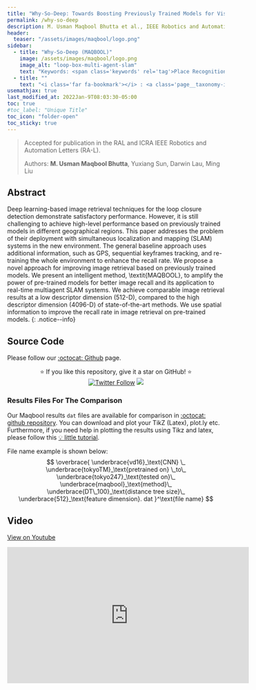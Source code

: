 ```yaml
---
title: "Why-So-Deep: Towards Boosting Previously Trained Models for Visual Place Recognition"
permalink: /why-so-deep
description: M. Usman Maqbool Bhutta et al., IEEE Robotics and Automation Letters (RA-L), 2022.
header:
  teaser: "/assets/images/maqbool/logo.png"
sidebar:
  - title: "Why-So-Deep (MAQBOOL)"
    image: /assets/images/maqbool/logo.png
    image_alt: "loop-box-multi-agent-slam"
    text: "Keywords: <span class='keywords' rel='tag'>Place Recognition</span> <span class='keywords' rel='tag'>Image Retrieval</span>" 
  - title: ""
    text: "<i class='far fa-bookmark'></i> : <a class='page__taxonomy-item ' href='#'><i class='fas fa-file-pdf' aria-hidden='true'></i> arXiv</a> <a class='page__taxonomy-item ' href='#video'><i class='fab fa-youtube'></i> Video</a> <a class='page__taxonomy-item ' href='#bibtex'><i class='fas fa-file-alt'></i> BibTeX</a>"  
usemathjax: true
last_modified_at: 2022Jan-9T08:03:30-05:00
toc: true
#toc_label: "Unique Title"
toc_icon: "folder-open" 
toc_sticky: true
---
```


> Accepted for publication in the RAL and ICRA IEEE Robotics and Automation Letters (RA-L).
>
> Authors: **M. Usman Maqbool Bhutta**, Yuxiang Sun, Darwin Lau, Ming Liu

## Abstract 

Deep learning-based image retrieval techniques for the loop closure detection demonstrate satisfactory performance. However, it is still challenging to achieve high-level performance based on previously trained models in different geographical regions. This paper addresses the problem of their deployment with simultaneous localization and mapping (SLAM) systems in the new environment. The general baseline approach uses additional information, such as GPS, sequential keyframes tracking, and re-training the whole environment to enhance the recall rate. We propose a novel approach for improving image retrieval based on previously trained models. We present an intelligent method, \textit{MAQBOOL}, to amplify the power of pre-trained models for better image recall and its application to real-time multiagent SLAM systems. We achieve comparable image retrieval results at a low descriptor dimension (512-D), compared to the high descriptor dimension (4096-D) of state-of-the-art methods. We use spatial information to improve the recall rate in image retrieval on pre-trained models.
{: .notice--info}


## Source Code

 Please follow our [:octocat: Github](https://github.com/usmanmaqbool/why-so-deep) page.
<p align="center">
  ⭐️ If you like this repository, give it a star on GitHub! ⭐️
  <br>
  <a href="https://twitter.com/MUsmanMBhutta"><img src="https://img.shields.io/twitter/follow/MUsmanMBhutta.svg?style=social" alt="Twitter Follow" /></a>
  <a href="#license"><img src="https://img.shields.io/github/license/sourcerer-io/hall-of-fame.svg?colorB=ff0000"></a>
</p>




### Results Files For The Comparison

Our Maqbool results `dat` files are available for comparison in [:octocat: github repository](https://github.com/UsmanMaqbool/why-so-deep#results). You can download and plot your TikZ (Latex), plot.ly etc. Furthermore, if you need help in plotting the results using Tikz and latex, please follow this [💡 little tutorial](https://usmanmaqbool.github.io/how-to-add-tikz-graphs-in-latex/).

File name example is shown below:
$$
\overbrace{
    \underbrace{vd16}_\text{CNN} \_
    \underbrace{tokyoTM}_\text{pretrained on} \_to\_
    \underbrace{tokyo247}_\text{tested on}\_
    \underbrace{maqbool}_\text{method}\_
    \underbrace{DT\_100}_\text{distance tree size}\_
    \underbrace{512}_\text{feature dimension}.
    dat
   }^\text{file name}
$$

<!--

### Thumbnails generating for top 5 results

Open `config_wsd.m` and change `show_output = 1`.
### Download pre-computed files

MAQBOOL Trained on TOKYOTM dataset. First 250 test samples are taken.

Download Test datasets and trained models from [NetVLAD project website](https://www.di.ens.fr/willow/research/netvlad/).


<table>
    <thead>
        <tr>
            <th>Test-Dataset</th>
            <th class="text-center">Trained on</th>
            <th class="text-center">Feature Dimension</th>
            <th class="text-center">Download</th>
        </tr>
    </thead>
    <tbody>
        <tr>
            <td rowspan=4>Tokyo247 </td>
            <td rowspan=2 align="center">TokyoTM <br> <a href="https://hkustconnect-my.sharepoint.com/:f:/g/personal/mumbhutta_connect_ust_hk/EtG4Cg9wxulHlL91yv8M4jgBgiH5Gi3_wJNuYO3FsgCgQA?e=eJYJYg">dbFeatFn, qFeatFn </a> </td>
            <td align="center">512-D</td>
            <td align="center">[<span style="font-weight: bold;">config_wsd.m:</span> <br> f_dimension = 512, net_dataset = 'tokyoTM'; job_datasets = 'tokyo247';] <br> <a href="https://hkustconnect-my.sharepoint.com/:f:/g/personal/mumbhutta_connect_ust_hk/Ek_pRgVLbCRIpKO8Ja92eSgBhpCELMzZQtWMKQbj0SxaCg?e=DZ6rgz">vd16_tokyoTM_to_tokyoTM_512_mdls.mat</a> <br> <a href="https://hkustconnect-my.sharepoint.com/:f:/g/personal/mumbhutta_connect_ust_hk/EqjYAVUIL5ROhsoFaovQkYQBWEgKp3eWYE6aiJW9M7090w?e=LPIy2t">data_test</a> <br> <a href="https://hkustconnect-my.sharepoint.com/:f:/g/personal/mumbhutta_connect_ust_hk/EuFuBFc0azlFrO_XzHJtH1UBKN3uPbQwVyUN82OhEOvbKg?e=rta29b">MAQBOOL</a> </td>
        </tr>
        <tr>
            <td align="center">4096-D</td>
            <td align="center">[<span style="font-weight: bold;">config_wsd.m:</span> <br>  f_dimension = 4096, net_dataset = 'tokyoTM'; job_datasets = 'tokyo247';] <br> <a href="https://hkustconnect-my.sharepoint.com/:f:/g/personal/mumbhutta_connect_ust_hk/Ek_pRgVLbCRIpKO8Ja92eSgBhpCELMzZQtWMKQbj0SxaCg?e=DZ6rgz">vd16_tokyoTM_to_tokyoTM_4096_mdls.mat</a> <br> <a href="https://hkustconnect-my.sharepoint.com/:f:/g/personal/mumbhutta_connect_ust_hk/EqjYAVUIL5ROhsoFaovQkYQBWEgKp3eWYE6aiJW9M7090w?e=LPIy2t">data_test</a> <br> <a href="https://hkustconnect-my.sharepoint.com/:f:/g/personal/mumbhutta_connect_ust_hk/EuFuBFc0azlFrO_XzHJtH1UBKN3uPbQwVyUN82OhEOvbKg?e=rta29b">MAQBOOL</a> </td>
        </tr>
        <tr>
            <td rowspan=2 align="center">Pittsburg <br> <a href="https://hkustconnect-my.sharepoint.com/:f:/g/personal/mumbhutta_connect_ust_hk/EtG4Cg9wxulHlL91yv8M4jgBgiH5Gi3_wJNuYO3FsgCgQA?e=eJYJYg">dbFeatFn, qFeatFn </a> </td>
            <td align="center"> 512-D</td>
            <td align="center">[<span style="font-weight: bold;">config_wsd.m:</span> <br>  f_dimension = 512, net_dataset = 'pitts30k'; job_datasets = 'tokyo247';] <br> <a href="https://hkustconnect-my.sharepoint.com/:f:/g/personal/mumbhutta_connect_ust_hk/Ek_pRgVLbCRIpKO8Ja92eSgBhpCELMzZQtWMKQbj0SxaCg?e=DZ6rgz">vd16_pitts30k_to_tokyoTM_512_mdls.mat</a> <br> <a href="https://hkustconnect-my.sharepoint.com/:f:/g/personal/mumbhutta_connect_ust_hk/EqjYAVUIL5ROhsoFaovQkYQBWEgKp3eWYE6aiJW9M7090w?e=LPIy2t">data_test</a> <br> <a href="https://hkustconnect-my.sharepoint.com/:f:/g/personal/mumbhutta_connect_ust_hk/EuFuBFc0azlFrO_XzHJtH1UBKN3uPbQwVyUN82OhEOvbKg?e=rta29b">MAQBOOL</a> </td>
        </tr>
        <tr>
            <td align="center">4096-D</td>
            <td align="center">[<span style="font-weight: bold;">config_wsd.m:</span> <br>  f_dimension = 4096, net_dataset = 'pitts30k'; job_datasets = 'tokyo247';] <br> <a href="https://hkustconnect-my.sharepoint.com/:f:/g/personal/mumbhutta_connect_ust_hk/Ek_pRgVLbCRIpKO8Ja92eSgBhpCELMzZQtWMKQbj0SxaCg?e=DZ6rgz">vd16_pitts30k_to_tokyoTM_4096_mdls.mat</a> <br> <a href="https://hkustconnect-my.sharepoint.com/:f:/g/personal/mumbhutta_connect_ust_hk/EqjYAVUIL5ROhsoFaovQkYQBWEgKp3eWYE6aiJW9M7090w?e=LPIy2t">data_test</a> <br> <a href="https://hkustconnect-my.sharepoint.com/:f:/g/personal/mumbhutta_connect_ust_hk/EuFuBFc0azlFrO_XzHJtH1UBKN3uPbQwVyUN82OhEOvbKg?e=rta29b">MAQBOOL</a> </td>
        </tr>
        <tr>
            <td rowspan=2>Pittsburg  </td>
            <td rowspan=2 align="center">Pittsburg <br> <a href="https://hkustconnect-my.sharepoint.com/:f:/g/personal/mumbhutta_connect_ust_hk/EtG4Cg9wxulHlL91yv8M4jgBgiH5Gi3_wJNuYO3FsgCgQA?e=eJYJYg">dbFeatFn, qFeatFn </a> </td>
            <td align="center" >512-D</td>
            <td align="center">[<span style="font-weight: bold;">config_wsd.m:</span> <br>  f_dimension = 512, net_dataset = 'pitts30k'; job_datasets = 'pitts30k';] <br> <a href="https://hkustconnect-my.sharepoint.com/:f:/g/personal/mumbhutta_connect_ust_hk/Ek_pRgVLbCRIpKO8Ja92eSgBhpCELMzZQtWMKQbj0SxaCg?e=DZ6rgz">vd16_pitts30k_to_pitts30k_512_mdls.mat</a> <br> <a href="https://hkustconnect-my.sharepoint.com/:f:/g/personal/mumbhutta_connect_ust_hk/EqjYAVUIL5ROhsoFaovQkYQBWEgKp3eWYE6aiJW9M7090w?e=LPIy2t">data_test</a> <br> <a href="https://hkustconnect-my.sharepoint.com/:f:/g/personal/mumbhutta_connect_ust_hk/EuFuBFc0azlFrO_XzHJtH1UBKN3uPbQwVyUN82OhEOvbKg?e=rta29b">MAQBOOL</a> </td>
        </tr>
        <tr>
            <td align="center">4096-D</td>
            <td align="center">[<span style="font-weight: bold;">config_wsd.m:</span> <br>  f_dimension = 4096, net_dataset = 'pitts30k'; job_datasets = 'pitts30k';] <br> <a href="https://hkustconnect-my.sharepoint.com/:f:/g/personal/mumbhutta_connect_ust_hk/Ek_pRgVLbCRIpKO8Ja92eSgBhpCELMzZQtWMKQbj0SxaCg?e=DZ6rgz">vd16_pitts30k_to_pitts30k_4096_mdls.mat</a> <br> <a href="https://hkustconnect-my.sharepoint.com/:f:/g/personal/mumbhutta_connect_ust_hk/EqjYAVUIL5ROhsoFaovQkYQBWEgKp3eWYE6aiJW9M7090w?e=LPIy2t">data_test</a> <br> <a href="https://hkustconnect-my.sharepoint.com/:f:/g/personal/mumbhutta_connect_ust_hk/EuFuBFc0azlFrO_XzHJtH1UBKN3uPbQwVyUN82OhEOvbKg?e=rta29b">MAQBOOL</a> </td>
        </tr>
    </tbody>
</table>


## BibTeX
<a class="page__taxonomy-item " href="/assets/bibtex/loop-box.bib">Save BibTeX</a>
{% raw %}
```bib
@article{loopboxBhutta,
	title={{Loop-Box: Multiagent} Direct {SLAM} Triggered by Single Loop Closure for Large-Scale Mapping}, 
	author={M. U. M. {Bhutta} and M. {Kuse} and R. {Fan} and Y. {Liu} and M. {Liu}},
	journal={IEEE Transactions on Cybernetics},
	year={2020},
	doi={10.1109/TCYB.2020.3027307},
	pages={1-10}
}
```
{% endraw %}

-->
## Video 

<a class="page__taxonomy-item " href="https://youtu.be/Ewdo6u0u764">View on Youtube</a>
<iframe width="560" height="315" src="https://www.youtube.com/embed/Ewdo6u0u764" title="YouTube video player" frameborder="0" allow="accelerometer; autoplay; clipboard-write; encrypted-media; gyroscope; picture-in-picture" allowfullscreen></iframe>



